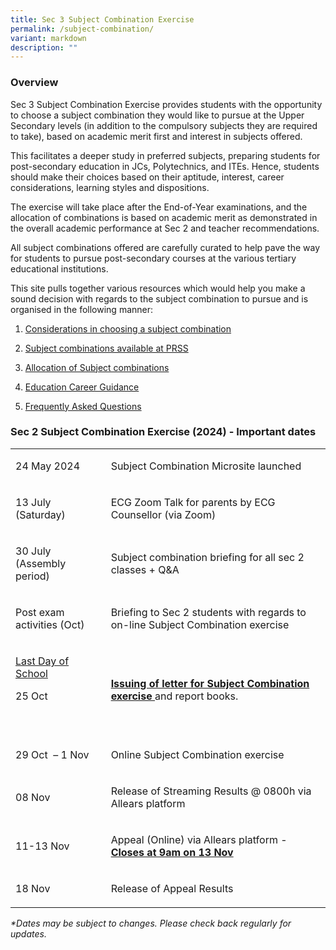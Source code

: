 ```yaml
---
title: Sec 3 Subject Combination Exercise
permalink: /subject-combination/
variant: markdown
description: ""
---
```

<h3>Overview</h3>
<p>Sec 3 Subject Combination Exercise provides students with the opportunity
to choose a subject combination they would like to pursue at the Upper
Secondary levels (in addition to the compulsory subjects they are required
to take), based on academic merit first and interest in subjects offered.</p>
<p>This facilitates a deeper study in preferred subjects, preparing students
for post-secondary education in JCs, Polytechnics, and ITEs. Hence, students
should make their choices based on their aptitude, interest, career considerations,
learning styles and dispositions.</p>
<p>The exercise will take place after the End-of-Year examinations, and the
allocation of combinations is based on academic merit as demonstrated in
the overall academic performance at Sec 2 and teacher recommendations.</p>
<p>All subject combinations offered are carefully curated to help pave the
way for students to pursue post-secondary courses at the various tertiary
educational institutions.</p>
<p>This site pulls together various resources which would help you make a
sound decision with regards to the subject combination to pursue and is
organised in the following manner:</p>
<ol data-tight="true" class="tight">
<li>
<p><a href="/considerations-in-choosing-a-subject-combination/" rel="noopener noreferrer nofollow" target="_blank">Considerations in choosing a subject combination</a>
</p>
</li>
<li>
<p><a href="/list-of-subject-combinations/" rel="noopener noreferrer nofollow" target="_blank">Subject combinations available at PRSS</a>
</p>
</li>
<li>
<p><a href="/allocations-of-subject-combinations/" rel="noopener noreferrer nofollow" target="_blank">Allocation of Subject combinations</a>
</p>
</li>
<li>
<p><a href="/education-career-guidance/" rel="noopener noreferrer nofollow" target="_blank">Education Career Guidance</a>
</p>
</li>
<li>
<p><a href="/frequently-asked-questions/" rel="noopener noreferrer nofollow" target="_blank">Frequently Asked Questions</a>
</p>
</li>
</ol>
<h3>Sec 2 Subject Combination Exercise (2024) - Important dates</h3>
<p></p>
<table style="minWidth: 50px">
<colgroup>
<col>
<col>
</colgroup>
<tbody>
<tr>
</tr><tr>
<td rowspan="1" colspan="1">
<p>24 May 2024</p>
</td>
<td rowspan="1" colspan="1">
<p>Subject Combination Microsite launched</p>
</td>
</tr>
<tr>
<td rowspan="1" colspan="1">
<p>13 July (Saturday)</p>
</td>
<td rowspan="1" colspan="1">
<p>ECG Zoom Talk for parents by ECG Counsellor (via Zoom)</p>
</td>
</tr>
<tr>
<td rowspan="1" colspan="1">
<p>30 July (Assembly period)</p>
</td>
<td rowspan="1" colspan="1">
<p>Subject combination briefing for all sec 2 classes + Q&amp;A</p>
</td>
</tr>
<tr>
<td rowspan="1" colspan="1">
<p>Post exam activities (Oct)</p>
</td>
<td rowspan="1" colspan="1">
<p>Briefing to Sec 2 students with regards to on-line Subject Combination
exercise</p>
</td>
</tr>
<tr>
<td rowspan="1" colspan="1">
<p><u>Last Day of School</u>
</p>
<p>25 Oct</p>
<p>
<br>
</p>
</td>
<td rowspan="1" colspan="1">
<p><strong><u>Issuing of letter for Subject Combination exercise </u></strong>and
report books.</p>
</td>
</tr>
<tr>
<td rowspan="1" colspan="1">
<p>29 Oct&nbsp; – 1 Nov</p>
</td>
<td rowspan="1" colspan="1">
<p>Online Subject Combination exercise</p>
</td>
</tr>
<tr>
<td rowspan="1" colspan="1">
<p>08 Nov</p>
</td>
<td rowspan="1" colspan="1">
<p>Release of Streaming Results @ 0800h via Allears platform</p>
</td>
</tr>
<tr>
<td rowspan="1" colspan="1">
<p>11-13 Nov</p>
</td>
<td rowspan="1" colspan="1">
<p>Appeal (Online) via Allears platform - <strong><u>Closes at 9am on 13 Nov</u></strong>
</p>
</td>
</tr>
<tr>
<td rowspan="1" colspan="1">
<p>18 Nov</p>
</td>
<td rowspan="1" colspan="1">
<p>Release of Appeal Results</p>
</td>
</tr>
</tbody>
</table>
<p><em>*Dates may be subject to changes. Please check back regularly for updates.</em>
</p>